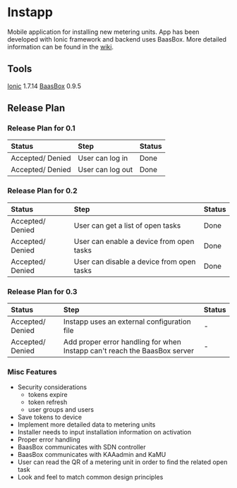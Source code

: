 # Instapp

Mobile application for installing new metering units. App has been developed with Ionic framework and backend uses BaasBox. More detailed information can be found in the [wiki](https://github.com/IoTitude/Instapp/wiki).

## Tools

[Ionic](http://ionicframework.com/) 1.7.14
[BaasBox](http://www.baasbox.com/) 0.9.5

## Release Plan

### Release Plan for 0.1

| Status | Step | Status |
|:----|:----|:----|
| Accepted/ Denied | User can log in | Done |
| Accepted/ Denied | User can log out | Done |

### Release Plan for 0.2

| Status | Step | Status |
|:----|:----|:----|
| Accepted/ Denied | User can get a list of open tasks | Done |
| Accepted/ Denied | User can enable a device from open tasks | Done |
| Accepted/ Denied | User can disable a device from open tasks | Done |

### Release Plan for 0.3

| Status | Step | Status |
|:----|:----|:----|
| Accepted/ Denied | Instapp uses an external configuration file | - |
| Accepted/ Denied | Add proper error handling for when Instapp can't reach the BaasBox server | - |

### Misc Features

- Security considerations
  - tokens expire
  - token refresh
  - user groups and users
- Save tokens to device
- Implement more detailed data to metering units
- Installer needs to input installation information on activation
- Proper error handling
- BaasBox communicates with SDN controller
- BaasBox communicates with KAAadmin and KaMU
- User can read the QR of a metering unit in order to find the related open task
- Look and feel to match common design principles
